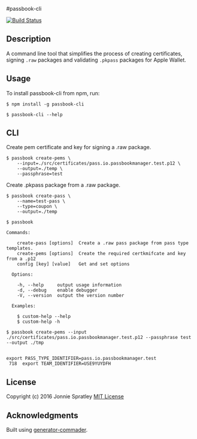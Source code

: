 #passbook-cli

[![Build Status](https://travis-ci.org/jonniespratley/passbook-cli.svg?branch=master)](https://travis-ci.org/jonniespratley/passbook-cli)




## Description

A command line tool that simplifies the process of creating certificates, signing `.raw` packages and validating `.pkpass` packages for Apple Wallet.

## Usage

To install passbook-cli from npm, run:

```
$ npm install -g passbook-cli
```

```
$ passbook-cli --help
```


## CLI


Create pem certificate and key for signing a .raw package.

```
$ passbook create-pems \
	--input=./src/certificates/pass.io.passbookmanager.test.p12 \
	--output=./temp \
	--passphrase=test
```

Create .pkpass package from a .raw package.

```
$ passbook create-pass \
	--name=test-pass \
	--type=coupon \
	--output=./temp
```

```
$ passbook

Commands:

    create-pass [options]  Create a .raw pass package from pass type templates.
    create-pems [options]  Create the required certkmifcate and key from a .p12
    config [key] [value]   Get and set options

  Options:

    -h, --help     output usage information
    -d, --debug    enable debugger
    -V, --version  output the version number

  Examples:

    $ custom-help --help
    $ custom-help -h

$ passbook create-pems --input ./src/certificates/pass.io.passbookmanager.test.p12 --passphrase test --output ./tmp
```





```

export PASS_TYPE_IDENTIFIER=pass.io.passbookmanager.test
 718  export TEAM_IDENTIFIER=USE9YUYDFH
```



## License
Copyright (c) 2016 Jonnie Spratley
[MIT License](http://en.wikipedia.org/wiki/MIT_License)


## Acknowledgments
Built using [generator-commader](https://github.com/Hypercubed/generator-commander).
